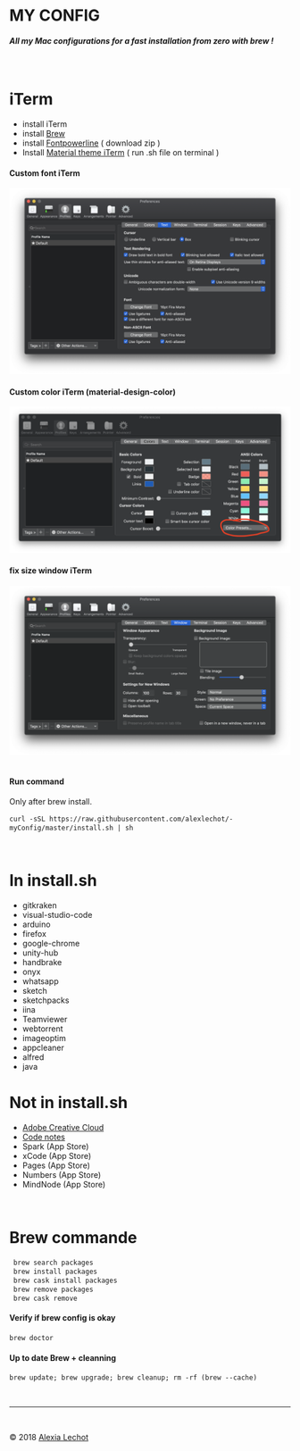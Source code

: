 # MY CONFIG

##### All my Mac configurations for a fast installation from zero with brew ! 
<br>

# iTerm

- install iTerm
- install  [Brew](https://brew.sh)
- install [Fontpowerline](https://github.com/powerline/fonts) ( download zip )
- Install [Material theme iTerm](https://github.com/MartinSeeler/iterm2-material-design) ( run .sh file on terminal )


#### Custom font iTerm
![alt text](img/iterm_font-Custom.png "Logo Title Text 1")

#### Custom color iTerm (material-design-color)
![alt text](img/iterm-color.png "Logo Title Text 1")

#### fix size window iTerm
![alt text](img/window-size.png "Logo Title Text 1")  
<br />

#### Run command 
Only after brew install.

```
curl -sSL https://raw.githubusercontent.com/alexlechot/-myConfig/master/install.sh | sh
```
<br>

# In install.sh

- gitkraken 
- visual-studio-code 
- arduino
- firefox 
- google-chrome 
- unity-hub 
- handbrake 
- onyx 
- whatsapp 
- sketch 
- sketchpacks 
- iina 
- Teamviewer 
- webtorrent 
- imageoptim
- appcleaner 
- alfred 
- java

# Not in install.sh

- [Adobe Creative Cloud](https://www.adobe.com/ch_fr/creativecloud/desktop-app.html)
- [Code notes](https://electronjs.org/apps/code-notes)
- Spark (App Store) 
- xCode (App Store)
- Pages (App Store)
- Numbers (App Store)
- MindNode (App Store)

<br>

# Brew commande
```
 brew search packages
 brew install packages
 brew cask install packages
 brew remove packages
 brew cask remove 
```
#### Verify if brew config is okay
```
brew doctor
```
#### Up to date Brew + cleanning
```
brew update; brew upgrade; brew cleanup; rm -rf (brew --cache)
```

<br><hr><br>

&copy; 2018 [Alexia Lechot](https://uxmilk.co)
